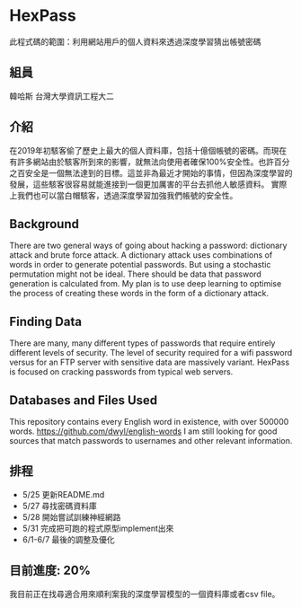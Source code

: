 # HexPass
此程式碼的範圍：利用網站用戶的個人資料來透過深度學習猜出帳號密碼

## 組員
韓哈斯 台灣大學資訊工程大二

## 介紹
在2019年初駭客偷了歷史上最大的個人資料庫，包括十億個帳號的密碼。而現在有許多網站由於駭客所到來的影響，就無法向使用者確保100%安全性。也許百分之百安全是一個無法達到的目標。這並非為最近才開始的事情，但因為深度學習的發展，這些駭客很容易就能進接到一個更加厲害的平台去抓他人敏感資料。
實際上我們也可以當白帽駭客，透過深度學習加強我們帳號的安全性。

## Background
There are two general ways of going about hacking a password: dictionary attack and brute force attack. A dictionary attack uses combinations of words in order to generate potential passwords. But using a stochastic permutation might not be ideal. There should be data that password generation is calculated from.
My plan is to use deep learning to optimise the process of creating these words in the form of a dictionary attack.

## Finding Data
There are many, many different types of passwords that require entirely different levels of security. The level of security required for a wifi password versus for an FTP server with sensitive data are massively variant. HexPass is focused on cracking passwords from typical web servers.


## Databases and Files Used
This repository contains every English word in existence, with over 500000 words. https://github.com/dwyl/english-words
I am still looking for good sources that match passwords to usernames and other relevant information.

## 排程
- 5/25 更新README.md
- 5/27 尋找密碼資料庫
- 5/28 開始嘗試訓練神經網路
- 5/31 完成把可跑的程式原型implement出來
- 6/1-6/7 最後的調整及優化

## 目前進度: 20%
我目前正在找尋適合用來順利案我的深度學習模型的一個資料庫或者csv file。
